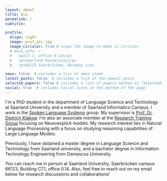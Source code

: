```yaml
---
layout: about
title: Bio
permalink: /
subtitle: 

profile:
  align: right
  image: prof_pic.jpg
  image_circular: true # crops the image to make it circular
  # more_info: >
  #   <p>C7.1, office 0.14</p>
  #   <p>Saarland University</p>
  #   <p>66123 Saarbrücken, Germany </p>

news: false  # includes a list of news items
latest_posts: false  # includes a list of the newest posts
selected_papers: false # includes a list of papers marked as "selected={true}"
social: true  # includes social icons at the bottom of the page
---
```


<!-- Write your biography here. Tell the world about yourself. Link to your favorite [subreddit](http://reddit.com). You can put a picture in, too. The code is already in, just name your picture `prof_pic.jpg` and put it in the `img/` folder.

Put your address / P.O. box / other info right below your picture. You can also disable any of these elements by editing `profile` property of the YAML header of your `_pages/about.md`. Edit `_bibliography/papers.bib` and Jekyll will render your [publications page](/al-folio/publications/) automatically.
 -->

I'm a PhD student in the department of Language Science and Technology at Saarland University and a member of Saarland Informatics Campus. I work in the [Spoken Language Systems](https://www.lsv.uni-saarland.de/) group. My supervisor is [Prof. Dr. Dietrich Klakow](https://scholar.google.de/citations?user=_HtGYmoAAAAJ&hl=de).
I'm also an associate member at the [Research Training Group](https://www.neuroexplicit.org/) focusing on Neuroexplicit models.
My research interest lies in Natural Language Processing with a focus on studying reasoning capabilities of Large Language Models.

Previously, I have obtained a master degree in Language Science and Technology from Saarland university, and a bachelor degree in Information Technology Engineering from Damascus University. 

You can reach me in person at Saarland University,
Saarbrücken campus 66123, Building C7.1, office 0.14.
Also, feel free to reach out on my email below for research discussions and collaborations! 


